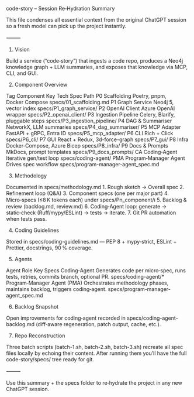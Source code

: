 code-story – Session Re‑Hydration Summary

This file condenses all essential context from the original ChatGPT session so a fresh model can pick up the project instantly.

⸻

1. Vision

Build a service (“code‑story”) that ingests a code repo, produces a Neo4j knowledge graph + LLM summaries, and exposes that knowledge via MCP, CLI, and GUI.

2. Component Overview

Tag	Component	Key Tech	Spec Path
P0	Scaffolding	Poetry, pnpm, Docker Compose	specs/01_scaffolding.md
P1	Graph Service	Neo4j 5, vector index	specs/P1_graph_service/
P2	OpenAI Client	Azure OpenAI wrapper	specs/P2_openai_client/
P3	Ingestion Pipeline	Celery, Blarify, pluggable steps	specs/P3_ingestion_pipeline/
P4	DAG & Summariser	NetworkX, LLM summaries	specs/P4_dag_summariser/
P5	MCP Adapter	FastAPI + gRPC, Entra ID	specs/P5_mcp_adapter/
P6	CLI	Rich + Click	specs/P6_cli/
P7	GUI	React + Redux, 3d-force-graph	specs/P7_gui/
P8	Infra	Docker‑Compose, Azure Bicep	specs/P8_infra/
P9	Docs & Prompts	MkDocs, prompt templates	specs/P9_docs_prompts/
CA	Coding‑Agent	Iterative gen/test loop	specs/coding-agent/
PMA	Program‑Manager Agent	Drives spec workflow	specs/program-manager-agent_spec.md

3. Methodology

Documented in specs/methodology.md
	1.	Rough sketch → Overall spec
	2.	Refinement loop (Q&A)
	3.	Component specs (one per major part)
	4.	Micro‑specs (≤8 K tokens each) under specs/Pn_component/ℹ️
	5.	Backlog & review (backlog.md, review.md)
	6.	Coding‑Agent loop: generate → static‑check (Ruff/mypy/ESLint) → tests → iterate.
	7.	Git PR automation when tests pass.

4. Coding Guidelines

Stored in specs/coding-guidelines.md — PEP 8 + mypy‑strict, ESLint + Prettier, docstrings, 90 % coverage.

5. Agents

Agent	Role	Key Specs
Coding‑Agent	Generates code per micro‑spec, runs tests, retries, commits branch, optional PR.	specs/coding-agent/*
Program‑Manager Agent (PMA)	Orchestrates methodology phases, maintains backlog, triggers coding‑agent.	specs/program-manager-agent_spec.md

6. Backlog Snapshot

Open improvements for coding‑agent recorded in specs/coding-agent-backlog.md (diff‑aware regeneration, patch output, cache, etc.).

7. Repo Reconstruction

Three batch scripts (batch-1.sh, batch-2.sh, batch-3.sh) recreate all spec files locally by echoing their content. After running them you’ll have the full code-story/specs/ tree ready for git.

⸻

Use this summary + the specs folder to re‑hydrate the project in any new ChatGPT session.
